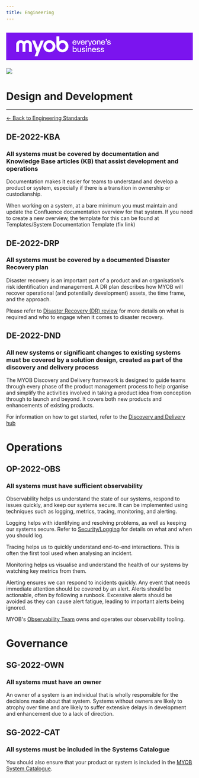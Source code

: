 ```yaml
---
title: Engineering
---
```


![MYOB Banner](../../assets/images/myob-banner.png)
---


<!-- confluence-page-id: 9293661790 -->
![](../assets/BANNER.png)

# Design and Development

---

[<- Back to Engineering Standards](./README.md)

## DE-2022-KBA

### All systems must be covered by documentation and Knowledge Base articles (KB) that assist development and operations

Documentation makes it easier for teams to understand and develop a product or system, especially if there is a transition in ownership or custodianship.

When working on a system, at a bare minimum you must maintain and update the Confluence documentation overview for that system. If you need to create a new overview, the template for this can be found at Templates/System Documentation Template (fix link)

## DE-2022-DRP

### All systems must be covered by a documented Disaster Recovery plan

Disaster recovery is an important part of a product and an organisation's risk identification and management. A DR plan describes how MYOB will recover operational (and potentially development) assets, the time frame, and the approach.

Please refer to [Disaster Recovery (DR) review](https://myobconfluence.atlassian.net/wiki/spaces/MR/pages/8908931984/Disaster+Recovery+DR+review) for more details on what is required and who to engage when it comes to disaster recovery.

## DE-2022-DND

### All new systems or significant changes to existing systems must be covered by a solution design, created as part of the discovery and delivery process

The MYOB Discovery and Delivery framework is designed to guide teams through every phase of the product management process to help organise and simplify the activities involved in taking a product idea from conception through to launch and beyond. It covers both new products and enhancements of existing products.

For information on how to get started, refer to the [Discovery and Delivery hub](https://helpme.myob.com/hc/en-us/categories/4409087371033-Discovery-and-Delivery-Hub)

# Operations

## OP-2022-OBS

### All systems must have sufficient observability

Observability helps us understand the state of our systems, respond to issues quickly, and keep our systems secure. It can be implemented using techniques such as logging, metrics, tracing, monitoring, and alerting.

Logging helps with identifying and resolving problems, as well as keeping our systems secure. Refer to [Security/Logging](../security/logging.md) for details on what and when you should log.

Tracing helps us to quickly understand end-to-end interactions. This is often the first tool used when analysing an incident.

Monitoring helps us visualise and understand the health of our systems by watching key metrics from them.

Alerting ensures we can respond to incidents quickly. Any event that needs immediate attention should be covered by an alert. Alerts should be actionable, often by following a runbook. Excessive alerts should be avoided as they can cause alert fatigue, leading to important alerts being ignored.

MYOB's [Observability Team](https://myobconfluence.atlassian.net/wiki/spaces/OA/pages/1101044190/Observability) owns and operates our observability tooling.

# Governance

## SG-2022-OWN

### All systems must have an owner

An owner of a system is an individual that is wholly responsible for the decisions made about that system. Systems without owners are likely to atrophy over time and are likely to suffer extensive delays in development and enhancement due to a lack of direction.

## SG-2022-CAT

### All systems must be included in the Systems Catalogue

You should also ensure that your product or system is included in the [MYOB System Catalogue](https://system-catalogue.myob.com/home).
